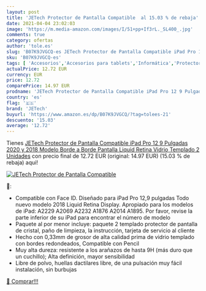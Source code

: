 ```yaml
---
layout: post
title: 'JETech Protector de Pantalla Compatible  al 15.03 % de rebaja'
date: 2021-04-04 23:02:03
image: 'https://m.media-amazon.com/images/I/51+pp+If3rL._SL400_.jpg'
comments: true
category: ofertas
author: 'tole.es'
slug: 'B07K9JVGCQ-es JETech Protector de Pantalla Compatible iPad Pro 12 9...'
sku: 'B07K9JVGCQ-es'
tags: [ 'Accesorios','Accesorios para tablets','Informática','Protectores de pantalla para tablets','ipad','jetech', ]
actualPrice: 12.72 EUR
currency: EUR
price: 12.72
comparePrice: 14.97 EUR
prodname: 'JETech Protector de Pantalla Compatible iPad Pro 12 9 Pulgadas  2020 y 2018 Modelo  Borde a Borde Pantalla Liquid Retina   Vidrio Templado  2 Unidades'
country: 'es'
flag: '🇪🇸'
brand: 'JETech'
buyurl: 'https://www.amazon.es/dp/B07K9JVGCQ/?tag=tolees-21'
descuento: '15.03'
average: '12.72'
---
```


Tienes [JETech Protector de Pantalla Compatible iPad Pro 12 9 Pulgadas  2020 y 2018 Modelo  Borde a Borde Pantalla Liquid Retina   Vidrio Templado  2 Unidades](https://www.amazon.es/dp/B07K9JVGCQ/?tag=tolees-21) con precio final de  12.72 EUR (original: 14.97 EUR) (15.03 %  de rebaja) aqui!

[![JETech Protector de Pantalla Compatible ](https://m.media-amazon.com/images/I/51+pp+If3rL._SL400_.jpg)](https://www.amazon.es/dp/B07K9JVGCQ/?tag=tolees-21)

🔎:

- Compatible con Face ID. Diseñado para iPad Pro 12,9 pulgadas Todo nuevo modelo 2018 Liquid Retina Display. Apropiado para los modelos de iPad: A2229 A2069 A2232 A1876 A2014 A1895. Por favor, revise la parte inferior de su iPad para encontrar el número de modelo
- Paquete al por menor incluye: paquete 2 templado protector de pantalla de cristal, paño de limpieza, la instrucción, tarjeta de servicio al cliente
- Hecho con 0,33mm de grosor de alta calidad prima de vidrio templado con bordes redondeados, Compatible con Pencil
- Muy alta dureza: resistente a los arañazos de hasta 9H (más duro que un cuchillo); Alta definición, mayor sensibilidad
- Libre de polvo, huellas dactilares libre, de una pulsación muy fácil instalación, sin burbujas

[🛒 Comprar!!!](https://www.amazon.es/dp/B07K9JVGCQ/?tag=tolees-21)
